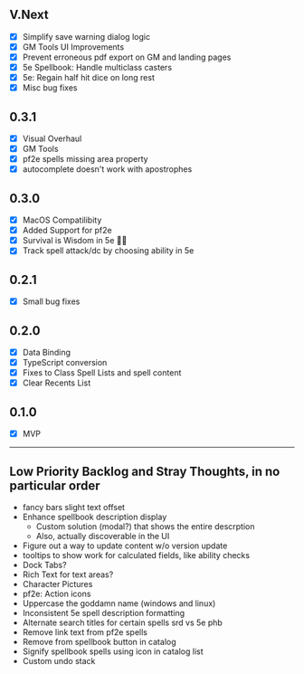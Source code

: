 ## V.Next
- [X] Simplify save warning dialog logic
- [X] GM Tools UI Improvements
- [X] Prevent erroneous pdf export on GM and landing pages
- [X] 5e Spellbook: Handle multiclass casters
- [X] 5e: Regain half hit dice on long rest
- [X] Misc bug fixes

## 0.3.1
- [X] Visual Overhaul
- [X] GM Tools
- [X] pf2e spells missing area property
- [X] autocomplete doesn't work with apostrophes

## 0.3.0
- [X] MacOS Compatilibity
- [X] Added Support for pf2e
- [X] Survival is Wisdom in 5e 🤦‍♂️
- [X] Track spell attack/dc by choosing ability in 5e

## 0.2.1
- [X] Small bug fixes

## 0.2.0
- [X] Data Binding
- [X] TypeScript conversion
- [X] Fixes to Class Spell Lists and spell content
- [X] Clear Recents List

## 0.1.0
- [X] MVP

---

## Low Priority Backlog and Stray Thoughts, in no particular order
- fancy bars slight text offset
- Enhance spellbook description display
    - Custom solution (modal?) that shows the entire descrption
    - Also, actually discoverable in the UI
- Figure out a way to update content w/o version update
- tooltips to show work for calculated fields, like ability checks
- Dock Tabs?
- Rich Text for text areas?
- Character Pictures
- pf2e: Action icons 
- Uppercase the goddamn name (windows and linux)
- Inconsistent 5e spell description formatting
- Alternate search titles for certain spells srd vs 5e phb
- Remove link text from pf2e spells 
- Remove from spellbook button in catalog
- Signify spellbook spells using icon in catalog list
- Custom undo stack